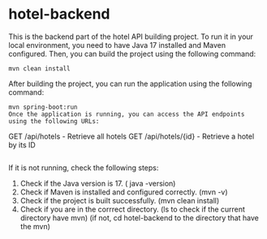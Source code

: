 # hotel-backend
This is the backend part of the hotel API building project.
To run it in your local environment, you need to have Java 17 installed and Maven configured. Then, you can build the project using the following command:
```
mvn clean install
```
After building the project, you can run the application using the following command:
```
mvn spring-boot:run
Once the application is running, you can access the API endpoints using the following URLs:
```
GET /api/hotels - Retrieve all hotels
GET /api/hotels/{id} - Retrieve a hotel by its ID
```

```
If it is not running, check the following steps:
1. Check if the Java version is 17. ( java -version)
2. Check if Maven is installed and configured correctly. (mvn -v)
3. Check if the project is built successfully. (mvn clean install)
4. Check if you are in the corrrect directory. (ls to check if the current directory have mvn)
(if not, cd hotel-backend to the directory that have the mvn)
```